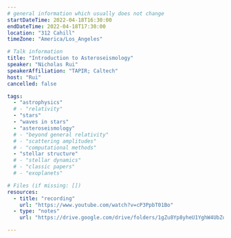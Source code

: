 ```yaml
---
# general information which usually does not change
startDateTime: 2022-04-18T16:30:00
endDateTime: 2022-04-18T17:30:00
location: "312 Cahill"
timeZone: "America/Los_Angeles"

# Talk information
title: "Introduction to Asteroseismology"
speaker: "Nicholas Rui"
speakerAffiliation: "TAPIR; Caltech"
host: "Rui"
cancelled: false

tags:
  - "astrophysics"
  # - "relativity"
  - "stars"
  - "waves in stars"
  - "asteroseismology"
  # - "beyond general relativity"
  # - "scattering amplitudes"
  # - "computational methods"
  - "stellar structure"
  # - "stellar dynamics"
  # - "classic papers"
  # - "exoplanets"

# Files (if missing: [])
resources:
  - title: "recording"
    url: "https://www.youtube.com/watch?v=cP3PpbT01Bo"
  - type: "notes"
    url: "https://drive.google.com/drive/folders/1gZu8Yp8yheU1YghW4UbZoTbRcvHHqr-1?usp=drive_link"

---
```



